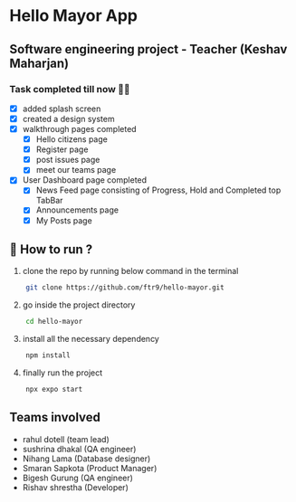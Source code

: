 # Hello Mayor App

## Software engineering project - Teacher (Keshav Maharjan)

### Task completed till now 🎉🎉

- [x] added splash screen
- [x] created a design system
- [x] walkthrough pages completed
  - [x] Hello citizens page
  - [x] Register page
  - [x] post issues page
  - [x] meet our teams page
- [x] User Dashboard page completed
  - [x] News Feed page consisting of Progress, Hold and Completed top TabBar
  - [x] Announcements page
  - [x] My Posts page

## 🚀 How to run ?

1. clone the repo by running below command in the terminal

```sh
    git clone https://github.com/ftr9/hello-mayor.git
```

2. go inside the project directory

```sh
    cd hello-mayor
```

3. install all the necessary dependency

```sh
    npm install
```

4. finally run the project

```sh
    npx expo start
```

## Teams involved

- rahul dotell (team lead)
- sushrina dhakal (QA engineer)
- Nihang Lama (Database designer)
- Smaran Sapkota (Product Manager)
- Bigesh Gurung (QA engineer)
- Rishav shrestha (Developer)
